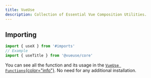 ```yaml
---
title: VueUse
description: Collection of Essential Vue Composition Utilities.
---
```


## Importing
```ts
import { useX } from '#imports'
// Example
import { useTitle } from '@vueuse/core'
```
You can see all the function and its usage in the [`VueUse Functions`{color="info"}](https://vueuse.org/functions.html). No need for any additional installation.